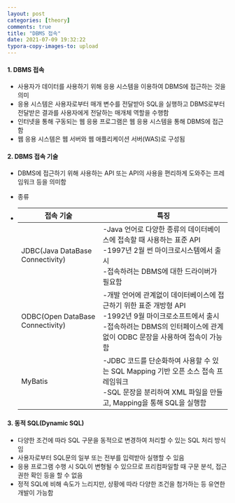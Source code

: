 ```yaml
---
layout: post
categories: [theory]
comments: true
title: "DBMS 접속"
date: 2021-07-09 19:32:22
typora-copy-images-to: upload
---
```


#### 1. DBMS 접속

- 사용자가 데이터를 사용하기 위해 응용 시스템을 이용하여 DBMS에 접근하는 것을 의미
- 응용 시스템은 사용자로부터 매개 변수를 전달받아 SQL을 실행하고 DBMS로부터 전달받은 결과를 사용자에게 전달하는 매개체 역할을 수행함
- 인터넷을 통해 구동되는 웹 응용 프로그램은 웹 응용 시스템을 통해 DBMS에 접근함
- 웹 응용 시스템은 웹 서버와 웹 애플리케이션 서버(WAS)로 구성됨

#### 2. DBMS 접속 기술

- DBMS에 접근하기 위해 사용하는 API 또는 API의 사용을 편리하게 도와주는 프레임워크 등을 의미함

- 종류

- | 접속 기술                        | 특징                                                         |
  | -------------------------------- | ------------------------------------------------------------ |
  | JDBC(Java DataBase Connectivity) | -Java 언어로 다양한 종류의 데이터베이스에 접속할 때 사용하는 표준 API<br />-1997년 2월 썬 마이크로시스템에서 출시<br />-접속하려는 DBMS에 대한 드라이버가 필요함 |
  | ODBC(Open DataBase Connectivity) | -개발 언어에 관계없이 데이터베이스에 접근하기 위한 표준 개방형 API<br />-1992년 9월 마이크로소프트에서 출시<br />-접속하려는 DBMS의 인터페이스에 관계없이 ODBC 문장을 사용하여 접속이 가능함 |
  | MyBatis                          | -JDBC 코드를 단순화하여 사용할 수 있는 SQL Mapping 기반 오픈 소스 접속 프레임워크<br />-SQL 문장을 분리하여 XML 파일을 만들고, Mapping을 통해 SQL을 실행함 |

#### 3. 동적 SQL(Dynamic SQL)

- 다양한 조건에 따라 SQL 구문을 동적으로 변경하여 처리할 수 있는 SQL 처리 방식임
- 사용자로부터 SQL문의 일부 또는 전부를 입력받아 실행할 수 있음
- 응용 프로그램 수행 시 SQL이 변형될 수 있으므로 프리컴파일할 때 구문 분석, 접근 권한 확인 등을 할 수 없음
- 정적 SQL에 비해 속도가 느리지만, 상황에 따라 다양한 조건을 첨가하는 등 유연한 개발이 가능함